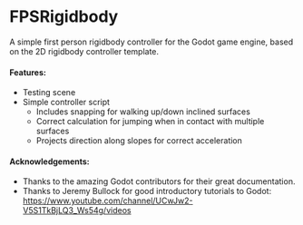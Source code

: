 # FPSRigidbody
A simple first person rigidbody controller for the Godot game engine, based on the 2D rigidbody controller template.

#### Features:
- Testing scene
- Simple controller script
	- Includes snapping for walking up/down inclined surfaces
	- Correct calculation for jumping when in contact with multiple surfaces
	- Projects direction along slopes for correct acceleration

#### Acknowledgements:
- Thanks to the amazing Godot contributors for their great documentation.
- Thanks to Jeremy Bullock for good introductory tutorials to Godot: https://www.youtube.com/channel/UCwJw2-V5S1TkBjLQ3_Ws54g/videos